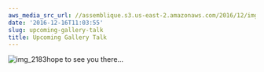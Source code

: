 ```yaml
---
aws_media_src_url: //assemblique.s3.us-east-2.amazonaws.com/2016/12/img_2183.jpg
date: '2016-12-16T11:03:55'
slug: upcoming-gallery-talk
title: Upcoming Gallery Talk
---
```


 ![img_2183](//assemblique.s3.us-east-2.amazonaws.com/2016/12/img_2183.jpg?w=602)hope to see you there…